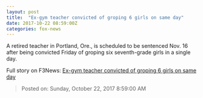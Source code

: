 ```yaml
---
layout: post
title:  "Ex-gym teacher convicted of groping 6 girls on same day"
date: 2017-10-22 08:59:00Z
categories: fox-news
---
```


A retired teacher in Portland, Ore., is scheduled to be sentenced Nov. 16 after being convicted Friday of groping six seventh-grade girls in a single day.


Full story on F3News: [Ex-gym teacher convicted of groping 6 girls on same day](http://www.f3nws.com/n/HCNyTD)

> Posted on: Sunday, October 22, 2017 8:59:00 AM
